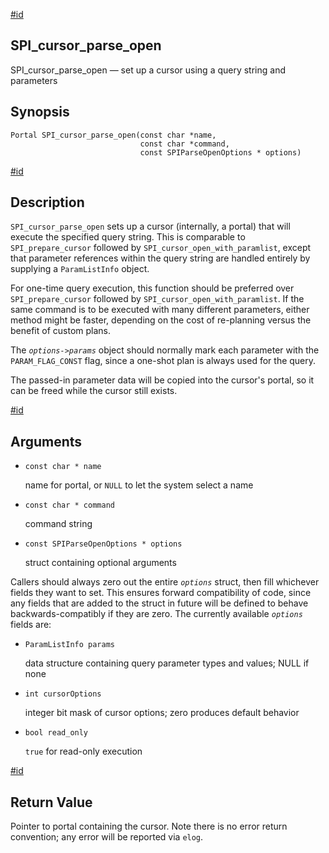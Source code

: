 [#id](#SPI-SPI-CURSOR-PARSE-OPEN)

## SPI_cursor_parse_open

SPI_cursor_parse_open — set up a cursor using a query string and parameters

## Synopsis

```
Portal SPI_cursor_parse_open(const char *name,
                             const char *command,
                             const SPIParseOpenOptions * options)
```

[#id](#id-1.8.12.8.22.5)

## Description

`SPI_cursor_parse_open` sets up a cursor (internally, a portal) that will execute the specified query string. This is comparable to `SPI_prepare_cursor` followed by `SPI_cursor_open_with_paramlist`, except that parameter references within the query string are handled entirely by supplying a `ParamListInfo` object.

For one-time query execution, this function should be preferred over `SPI_prepare_cursor` followed by `SPI_cursor_open_with_paramlist`. If the same command is to be executed with many different parameters, either method might be faster, depending on the cost of re-planning versus the benefit of custom plans.

The _`options->params`_ object should normally mark each parameter with the `PARAM_FLAG_CONST` flag, since a one-shot plan is always used for the query.

The passed-in parameter data will be copied into the cursor's portal, so it can be freed while the cursor still exists.

[#id](#id-1.8.12.8.22.6)

## Arguments

- `const char * name`

  name for portal, or `NULL` to let the system select a name

- `const char * command`

  command string

- `const SPIParseOpenOptions * options`

  struct containing optional arguments

Callers should always zero out the entire _`options`_ struct, then fill whichever fields they want to set. This ensures forward compatibility of code, since any fields that are added to the struct in future will be defined to behave backwards-compatibly if they are zero. The currently available _`options`_ fields are:

- `ParamListInfo params`

  data structure containing query parameter types and values; NULL if none

- `int cursorOptions`

  integer bit mask of cursor options; zero produces default behavior

- `bool read_only`

  `true` for read-only execution

[#id](#id-1.8.12.8.22.7)

## Return Value

Pointer to portal containing the cursor. Note there is no error return convention; any error will be reported via `elog`.
